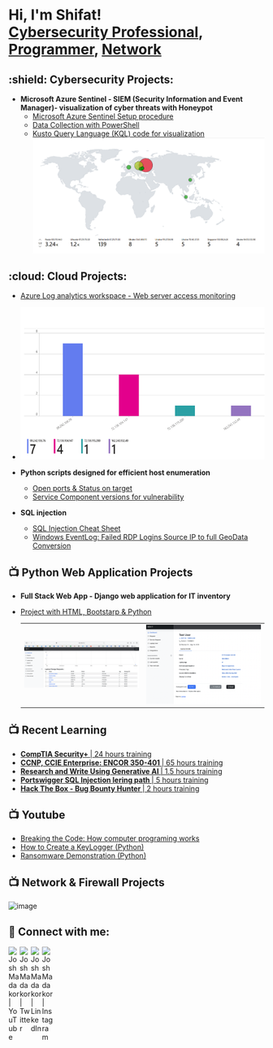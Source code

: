 <h1>Hi, I'm Shifat! <br/><a href="https://github.com/Shifat-udn">Cybersecurity Professional</a>, <a href="https://www.linkedin.com/in/shifat-uddin-0baa86b2/">Programmer</a>, <a href="https://www.youtube.com/c/joshmadakor">Network</a></h1>

<h2>:shield: Cybersecurity Projects:</h2>

- <b>Microsoft Azure Sentinel - SIEM (Security Information and Event Manager)- visualization of cyber threats with Honeypot </b>
  - [Microsoft Azure Sentinel Setup procedure](https://github.com/Shifat-udn/Microsoft-Azure-Sentinel---SIEM-Security-Information-and-Event-Manager-)
  - [Data Collection with PowerShell](https://github.com/Shifat-udn/Microsoft-Azure-Sentinel---SIEM-Security-Information-and-Event-Manager-/blob/main/Log_Exporter.ps1)
  - [Kusto Query Language (KQL) code for visualization](https://github.com/Shifat-udn/Microsoft-Azure-Sentinel---SIEM-Security-Information-and-Event-Manager-/blob/main/KQL.txt)
    <img src="https://github.com/Shifat-udn/Microsoft-Azure-Sentinel---SIEM-Security-Information-and-Event-Manager-/blob/main/map.png">

<h2>:cloud: Cloud Projects:</h2>

  - [Azure Log analytics workspace - Web server access monitoring](https://github.com/Shifat-udn/Azure-Log-analytics-workspace)
  - 
    <img src="https://github.com/Shifat-udn/Azure-Log-analytics-workspace/blob/main/apa_log.png" width="500" height="300">

- <b>Python scripts designed for efficient host enumeration </b>
  - [Open ports & Status on target](https://github.com/Shifat-udn/Cyber-Security/blob/main/host_scan.py)
  - [Service Component versions for vulnerability](https://github.com/Shifat-udn/Cyber-Security/blob/main/host_scan_2.py)
- <b>SQL injection</b>
  - [SQL Injection Cheat Sheet](https://github.com/Shifat-udn/Cyber-Security/blob/main/SQLi.txt)
  - [Windows EventLog: Failed RDP Logins Source IP to full GeoData Conversion](https://github.com/joshmadakor1/Sentinel-Lab)


<h2>📺 Python Web Application Projects</h2>


- <b>Full Stack Web App - Django web application for IT inventory </b>
- [Project with HTML, Bootstarp & Python](https://github.com/Shifat-udn/IT-support-django)

  <table>
  <tr><td><img src="https://github.com/Shifat-udn/IT-support-django/blob/main/Project-UI-image/Screenshot%202023-08-14%20at%202.58.37%20PM.png"></td>
  <td><img src="https://github.com/Shifat-udn/IT-support-django/blob/main/Project-UI-image/Screenshot%202023-08-14%20at%203.03.53%20PM.png"></td></tr>
  </table>

<h2>📺 Recent Learning  </h2>


 - [<b>CompTIA Security+ </b> | 24 hours training ](https://github.com/Shifat-udn/Recent-Learning-/blob/main/CertificateOfCompletion_Prepare%20for%20the%20CompTIA%20Security%20SY0601%20Certification%20Exam.pdf)
 - [<b>CCNP, CCIE Enterprise: ENCOR 350-401 </b>| 65 hours training](https://github.com/Shifat-udn/Recent-Learning-/blob/main/UC-7c9b9e0b-3a47-444e-ab2e-da316025ef7c.pdf)
 - [<b>Research and Write Using Generative AI </b> | 1.5 hours training ](https://github.com/Shifat-udn/Recent-Learning-/blob/main/CertificateOfCompletion_How%20to%20Research%20and%20Write%20Using%20Generative%20AI%20Tools.pdf)
 - [<b>Portswigger SQL Injection lering path </b> | 5 hours training](https://github.com/Shifat-udn/Recent-Learning-/blob/main/Portswigger-SQL-injection.png)
 - [<b>Hack The Box - Bug Bounty Hunter  </b>| 2 hours training](https://github.com/Shifat-udn/Recent-Learning-/blob/main/Hack%20The%20Box%20-%20Bug%20Bounty%20Hunter.png)



<h2>📺 Youtube </h2>

- [Breaking the Code: How computer programing works](https://www.youtube.com/watch?v=IRFELQCTImc)
- [How to Create a KeyLogger (Python)](https://thepythoncode.com/article/write-a-keylogger-python)
- [Ransomware Demonstration (Python)](https://thepythoncode.com/article/make-a-ransomware-in-python)


<h2>📺 Network & Firewall Projects</h2>

![image](https://github.com/Shifat-udn/Shifat-udn/assets/141313925/9e0f3979-f8dc-4fca-9577-9d12526373e7)

<h2> 🤳 Connect with me:</h2>

[<img align="left" alt="JoshMadakor | YouTube" width="22px" src="https://cdn.jsdelivr.net/npm/simple-icons@v3/icons/youtube.svg" />][youtube]
[<img align="left" alt="JoshMadakor | Twitter" width="22px" src="https://cdn.jsdelivr.net/npm/simple-icons@v3/icons/twitter.svg" />][twitter]
[<img align="left" alt="JoshMadakor | LinkedIn" width="22px" src="https://cdn.jsdelivr.net/npm/simple-icons@v3/icons/linkedin.svg" />][linkedin]
[<img align="left" alt="JoshMadakor | Instagram" width="22px" src="https://cdn.jsdelivr.net/npm/simple-icons@v3/icons/instagram.svg" />][instagram]

[twitter]: https://twitter.com/
[youtube]: https://www.youtube.com/@ShifatUddin-
[instagram]: https://www.instagram.com/
[linkedin]:https://www.linkedin.com/in/shifat-uddin-0baa86b2/

<!--
**joshmadakor1/joshmadakor1** is a ✨ _special_ ✨ repository because its `README.md` (this file) appears on your GitHub profile.

Here are some ideas to get you started:

- 🔭 I’m currently working on ...
- 🌱 I’m currently learning ...
- 👯 I’m looking to collaborate on ...
- 🤔 I’m looking for help with ...
- 💬 Ask me about ...
- 📫 How to reach me: ...
- 😄 Pronouns: ...
- ⚡ Fun fact: ...
-->
